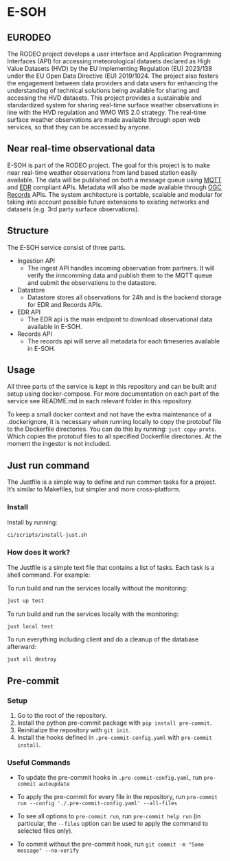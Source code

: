 # E-SOH

## EURODEO

The RODEO project develops a user interface and Application Programming Interfaces (API) for accessing meteorological datasets declared as High Value Datasets (HVD) by the EU Implementing Regulation (EU) 2023/138 under the EU Open Data Directive (EU) 2019/1024. The project also fosters the engagement between data providers and data users for enhancing the understanding of technical solutions being available for sharing and accessing the HVD datasets.
This project provides a sustainable and standardized system for sharing real-time surface weather observations in line with the HVD regulation and WMO WIS 2.0 strategy. The real-time surface weather observations are made available through open web services, so that they can be accessed by anyone.

## Near real-time observational data

E-SOH is part of the RODEO project. The goal for this project is to make near real-time weather observations from land based station easily available. The data will be published on both a message queue using [MQTT](https://mqtt.org/) and [EDR](https://ogcapi.ogc.org/edr/) compliant APIs. Metadata will also be made available through [OGC Records](https://ogcapi.ogc.org/records/) APIs. The system architecture is portable, scalable and modular for taking into account possible future extensions to existing networks and datasets (e.g. 3rd party surface observations).

## Structure

The E-SOH service consist of three parts.

* Ingestion API
  * The ingest API handles incoming observation from partners. It will verify the inncomming data and publish them to the MQTT queue and submit the observations to the datastore.
* Datastore
  * Datastore stores all observations for 24h and is the backend storage for EDR and Records APIs.
* EDR API
  * The EDR api is the main endpoint to download observational data available in E-SOH.
* Records API
  * The records api will serve all metadata for each timeseries available in E-SOH.

## Usage

All three parts of the service is kept in this repository and can be built and setup using docker-compose. For more documentation on each part of the service see README.md in each relevant folder in this repository.

To keep a small docker context and not have the extra maintenance of a .dockerignore, it is necessary when running locally to copy the protobuf file to the Dockerfile directories. You can do this by running: `just copy-proto`. Which copies the protobuf files to all specified Dockerfile directories. At the moment the ingestor is not included.

## Just run command

The Justfile is a simple way to define and run common tasks for a project. It’s similar to Makefiles, but simpler and more cross-platform.

### Install

Install by running:

```bash
ci/scripts/install-just.sh
```

### How does it work?

The Justfile is a simple text file that contains a list of tasks. Each task is a shell command. For example:

To run build and run the services locally without the monitoring:

```bash
just up test
```

To run build and run the services locally with the monitoring:

```bash
just local test
```

To run everything including client and do a cleanup of the database afterward:

```bash
just all destroy
```

## Pre-commit

### Setup

1. Go to the root of the repository.
2. Install the python pre-commit package with `pip install pre-commit`.
3. Reinitialize the repository with `git init`.
4. Install the hooks defined in `.pre-commit-config.yaml` with `pre-commit install`.

### Useful Commands

* To update the pre-commit hooks in `.pre-commit-config.yaml`, run `pre-commit autoupdate`

* To apply the pre-commit for every file in the repository, run `pre-commit run --config './.pre-commit-config.yaml' --all-files`

* To see all options to `pre-commit run`, run `pre-commit help run` (in particular, the `--files` option can be used to apply the command to selected files only).

* To commit without the pre-commit hook, run `git commit -m "Some message" --no-verify`
